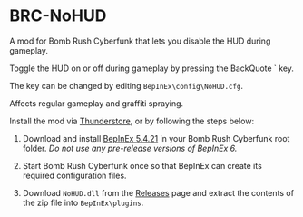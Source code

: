 # BRC-NoHUD

A mod for Bomb Rush Cyberfunk that lets you disable the HUD during gameplay.

Toggle the HUD on or off during gameplay by pressing the BackQuote \` key.

The key can be changed by editing `BepInEx\config\NoHUD.cfg`.

Affects regular gameplay and graffiti spraying.

Install the mod via [Thunderstore](https://thunderstore.io/c/bomb-rush-cyberfunk/p/TRPG/NoHUD/), or by following the steps below:

1. Download and install [BepInEx 5.4.21](https://github.com/BepInEx/BepInEx/releases/tag/v5.4.21) in your Bomb Rush Cyberfunk root folder. *Do not use any pre-release versions of BepInEx 6.*

2. Start Bomb Rush Cyberfunk once so that BepInEx can create its required configuration files.

3. Download `NoHUD.dll` from the [Releases](https://github.com/TRPG0/BRC-NoHUD/releases) page and extract the contents of the zip file into `BepInEx\plugins`.